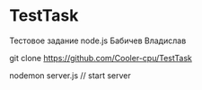 # TestTask
Тестовое задание node.js
Бабичев Владислав 

git clone https://github.com/Cooler-cpu/TestTask 

nodemon server.js  // start server
